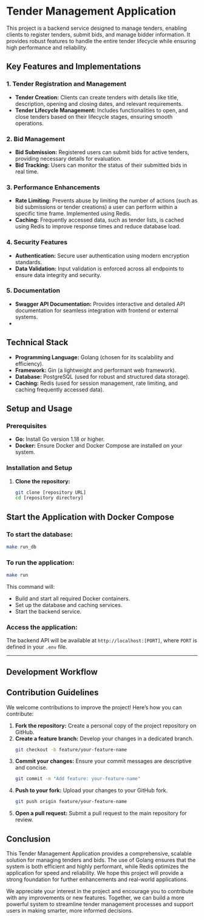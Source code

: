 # Tender Management Application

This project is a backend service designed to manage tenders, enabling clients to register tenders, submit bids, and manage bidder information. It provides robust features to handle the entire tender lifecycle while ensuring high performance and reliability.

## Key Features and Implementations

### 1. Tender Registration and Management
- **Tender Creation:** Clients can create tenders with details like title, description, opening and closing dates, and relevant requirements.
- **Tender Lifecycle Management:** Includes functionalities to open, and close tenders based on their lifecycle stages, ensuring smooth operations.

### 2. Bid Management
- **Bid Submission:** Registered users can submit bids for active tenders, providing necessary details for evaluation.
- **Bid Tracking:** Users can monitor the status of their submitted bids in real time.

### 3. Performance Enhancements
- **Rate Limiting:** Prevents abuse by limiting the number of actions (such as bid submissions or tender creations) a user can perform within a specific time frame. Implemented using Redis.
- **Caching:** Frequently accessed data, such as tender lists, is cached using Redis to improve response times and reduce database load.

### 4. Security Features
- **Authentication:** Secure user authentication using modern encryption standards.
- **Data Validation:** Input validation is enforced across all endpoints to ensure data integrity and security.

### 5. Documentation
- **Swagger API Documentation:** Provides interactive and detailed API documentation for seamless integration with frontend or external systems.
- 
## Technical Stack

- **Programming Language:** Golang (chosen for its scalability and efficiency).
- **Framework:** Gin (a lightweight and performant web framework).
- **Database:** PostgreSQL (used for robust and structured data storage).
- **Caching:** Redis (used for session management, rate limiting, and caching frequently accessed data).

## Setup and Usage

### Prerequisites
- **Go:** Install Go version 1.18 or higher.
- **Docker:** Ensure Docker and Docker Compose are installed on your system.

### Installation and Setup

1. **Clone the repository:**
   ```bash
   git clone [repository URL]
   cd [repository directory]
	```

## Start the Application with Docker Compose

### To start the database:
```bash
make run_db
```

### To run the application:
```bash
make run
```

This command will:
- Build and start all required Docker containers.
- Set up the database and caching services.
- Start the backend service.

### Access the application:
The backend API will be available at `http://localhost:[PORT]`, where `PORT` is defined in your `.env` file.

---

## Development Workflow



## Contribution Guidelines

We welcome contributions to improve the project! Here’s how you can contribute:

1. **Fork the repository:** Create a personal copy of the project repository on GitHub.
2. **Create a feature branch:** Develop your changes in a dedicated branch.
	```bash
	git checkout -b feature/your-feature-name
	```
3. **Commit your changes:** Ensure your commit messages are descriptive and concise.
	```bash
	git commit -m "Add feature: your-feature-name"
	```
4. **Push to your fork:** Upload your changes to your GitHub fork.
	```bash
	git push origin feature/your-feature-name
	```
5. **Open a pull request:** Submit a pull request to the main repository for review.


## Conclusion
This Tender Management Application provides a comprehensive, scalable solution for managing tenders and bids. The use of Golang ensures that the system is both efficient and highly performant, while Redis optimizes the application for speed and reliability. We hope this project will provide a strong foundation for further enhancements and real-world applications.

We appreciate your interest in the project and encourage you to contribute with any improvements or new features. Together, we can build a more powerful system to streamline tender management processes and support users in making smarter, more informed decisions.
